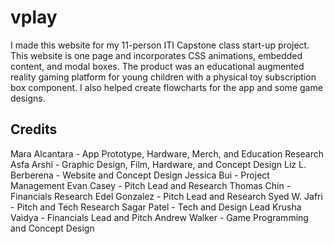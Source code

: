 # vplay
I made this website for my 11-person ITI Capstone class start-up project. This website is one page and incorporates CSS animations, embedded content, and modal boxes. The product was an educational augmented reality gaming platform for young children with a physical toy subscription box component. I also helped create flowcharts for the app and some game designs.

## Credits
Mara Alcantara - App Prototype, Hardware, Merch, and Education Research
Asfa Arshi - Graphic Design, Film, Hardware, and Concept Design
Liz L. Berberena - Website and Concept Design
Jessica Bui - Project Management
Evan Casey - Pitch Lead and Research
Thomas Chin - Financials Research
Edel Gonzalez - Pitch Lead and Research
Syed W. Jafri - Pitch and Tech Research
Sagar Patel - Tech and Design Lead
Krusha Vaidya - Financials Lead and Pitch
Andrew Walker - Game Programming and Concept Design 
